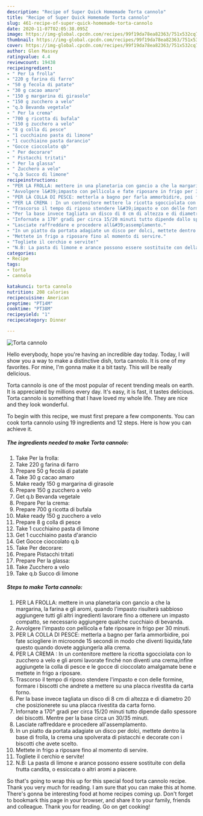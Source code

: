 ```yaml
---
description: "Recipe of Super Quick Homemade Torta cannolo"
title: "Recipe of Super Quick Homemade Torta cannolo"
slug: 461-recipe-of-super-quick-homemade-torta-cannolo
date: 2020-11-07T02:05:38.095Z
image: https://img-global.cpcdn.com/recipes/99f19da78ea82363/751x532cq70/torta-cannolo-recipe-main-photo.jpg
thumbnail: https://img-global.cpcdn.com/recipes/99f19da78ea82363/751x532cq70/torta-cannolo-recipe-main-photo.jpg
cover: https://img-global.cpcdn.com/recipes/99f19da78ea82363/751x532cq70/torta-cannolo-recipe-main-photo.jpg
author: Glen Massey
ratingvalue: 4.4
reviewcount: 19438
recipeingredient:
- " Per la frolla"
- "220 g farina di farro"
- "50 g fecola di patate"
- "30 g cacao amaro"
- "150 g margarina di girasole"
- "150 g zucchero a velo"
- "q.b Bevanda vegetale"
- " Per la crema"
- "700 g ricotta di bufala"
- "150 g zucchero a velo"
- "8 g colla di pesce"
- "1 cucchiaino pasta di limone"
- "1 cucchiaino pasta darancio"
- "Gocce cioccolato qb"
- " Per decorare"
- " Pistacchi tritati"
- " Per la glassa"
- " Zucchero a velo"
- "q.b Succo di limone"
recipeinstructions:
- "PER LA FROLLA: mettere in una planetaria con gancio a che la margarina, la farina e gli aromi, quando l&#39;impasto risulterà sabbioso aggiungere tutti gli altri ingredienti lavorare fino a ottenere un impasto compatto, se necessario aggiungere qualche cucchiaio di bevanda."
- "Avvolgere l&#39;impasto con pellicola e fate riposare in frigo per 30 minuti."
- "PER LA COLLA DI PESCE: metterla a bagno per farla ammorbidire, poi fate sciogliere in microonde 15 secondi in modo che diventi liquida,fate questo quando dovete aggiungerla alla crema."
- "PER LA CREMA : In un contenitore mettere la ricotta sgocciolata con lo zucchero a velo e gli aromi lavorate finché non diventi una crema,infine aggiungete la colla di pesce e le gocce di cioccolato amalgamate bene e mettete in frigo a riposare."
- "Trascorso il tempo di riposo stendere l&#39;impasto e con delle formine, formare i biscotti che andrete a mettere su una placca rivestita da carta forno."
- "Per la base invece tagliata un disco di 8 cm di altezza e di diametro 20 che posizionerete su una placca rivestita da carta forno."
- "Infornate a 170° gradi per circa 15/20 minuti tutto dipende dallo spessore dei biscotti. Mentre per la base circa un 30/35 minuti."
- "Lasciate raffreddare e procedere all&#39;assemplamento."
- "In un piatto da portata adagiate un disco per dolci, mettete dentro la base di frolla, la crema una spolverata di pistacchi e decorate con i biscotti che avete scelto."
- "Mettete in frigo a riposare fino al momento di servire."
- "Togliete il cerchio e servite!"
- "N.B: La pasta di limone e arance possono essere sostituite con della frutta candita, o essiccata o altri aromi a piacere."
categories:
- Recipe
tags:
- torta
- cannolo

katakunci: torta cannolo 
nutrition: 208 calories
recipecuisine: American
preptime: "PT14M"
cooktime: "PT38M"
recipeyield: "1"
recipecategory: Dinner

---
```



![Torta cannolo](https://img-global.cpcdn.com/recipes/99f19da78ea82363/751x532cq70/torta-cannolo-recipe-main-photo.jpg)

Hello everybody, hope you're having an incredible day today. Today, I will show you a way to make a distinctive dish, torta cannolo. It is one of my favorites. For mine, I'm gonna make it a bit tasty. This will be really delicious.

Torta cannolo is one of the most popular of recent trending meals on earth. It is appreciated by millions every day. It's easy, it is fast, it tastes delicious. Torta cannolo is something that I have loved my whole life. They are nice and they look wonderful.




To begin with this recipe, we must first prepare a few components. You can cook torta cannolo using 19 ingredients and 12 steps. Here is how you can achieve it.

<!--inarticleads1-->

##### The ingredients needed to make Torta cannolo:

1. Take  Per la frolla:
1. Take 220 g farina di farro
1. Prepare 50 g fecola di patate
1. Take 30 g cacao amaro
1. Make ready 150 g margarina di girasole
1. Prepare 150 g zucchero a velo
1. Get q.b Bevanda vegetale
1. Prepare  Per la crema:
1. Prepare 700 g ricotta di bufala
1. Make ready 150 g zucchero a velo
1. Prepare 8 g colla di pesce
1. Take 1 cucchiaino pasta di limone
1. Get 1 cucchiaino pasta d&#39;arancio
1. Get Gocce cioccolato q.b
1. Take  Per decorare:
1. Prepare  Pistacchi tritati
1. Prepare  Per la glassa:
1. Take  Zucchero a velo
1. Take q.b Succo di limone




<!--inarticleads2-->

##### Steps to make Torta cannolo:

1. PER LA FROLLA: mettere in una planetaria con gancio a che la margarina, la farina e gli aromi, quando l&#39;impasto risulterà sabbioso aggiungere tutti gli altri ingredienti lavorare fino a ottenere un impasto compatto, se necessario aggiungere qualche cucchiaio di bevanda.
1. Avvolgere l&#39;impasto con pellicola e fate riposare in frigo per 30 minuti.
1. PER LA COLLA DI PESCE: metterla a bagno per farla ammorbidire, poi fate sciogliere in microonde 15 secondi in modo che diventi liquida,fate questo quando dovete aggiungerla alla crema.
1. PER LA CREMA : In un contenitore mettere la ricotta sgocciolata con lo zucchero a velo e gli aromi lavorate finché non diventi una crema,infine aggiungete la colla di pesce e le gocce di cioccolato amalgamate bene e mettete in frigo a riposare.
1. Trascorso il tempo di riposo stendere l&#39;impasto e con delle formine, formare i biscotti che andrete a mettere su una placca rivestita da carta forno.
1. Per la base invece tagliata un disco di 8 cm di altezza e di diametro 20 che posizionerete su una placca rivestita da carta forno.
1. Infornate a 170° gradi per circa 15/20 minuti tutto dipende dallo spessore dei biscotti. Mentre per la base circa un 30/35 minuti.
1. Lasciate raffreddare e procedere all&#39;assemplamento.
1. In un piatto da portata adagiate un disco per dolci, mettete dentro la base di frolla, la crema una spolverata di pistacchi e decorate con i biscotti che avete scelto.
1. Mettete in frigo a riposare fino al momento di servire.
1. Togliete il cerchio e servite!
1. N.B: La pasta di limone e arance possono essere sostituite con della frutta candita, o essiccata o altri aromi a piacere.




So that's going to wrap this up for this special food torta cannolo recipe. Thank you very much for reading. I am sure that you can make this at home. There's gonna be interesting food at home recipes coming up. Don't forget to bookmark this page in your browser, and share it to your family, friends and colleague. Thank you for reading. Go on get cooking!
